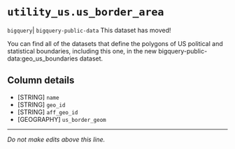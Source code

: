 # `utility_us.us_border_area`
`bigquery`| `bigquery-public-data`
This dataset has moved!

You can find all of the datasets that define the polygons of US political and statistical boundaries, including this one, in the new bigquery-public-data:geo_us_boundaries dataset.

## Column details
* [STRING]    `name`
* [STRING]    `geo_id`
* [STRING]    `aff_geo_id`
* [GEOGRAPHY] `us_border_geom`

-------------------------------------------------------------------------------
*Do not make edits above this line.*
